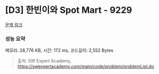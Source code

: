 # [D3] 한빈이와 Spot Mart - 9229 

[문제 링크](https://swexpertacademy.com/main/code/problem/problemDetail.do?contestProbId=AW8Wj7cqbY0DFAXN) 

### 성능 요약

메모리: 28,776 KB, 시간: 172 ms, 코드길이: 2,552 Bytes



> 출처: SW Expert Academy, https://swexpertacademy.com/main/code/problem/problemList.do